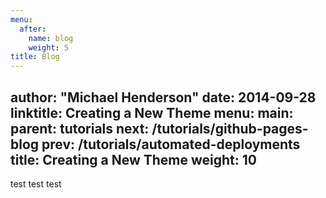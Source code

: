 ```yaml
---
menu:
  after:
    name: blog
    weight: 5
title: Blog
---
```



author: "Michael Henderson"
date: 2014-09-28
linktitle: Creating a New Theme
menu:
  main:
    parent: tutorials
next: /tutorials/github-pages-blog
prev: /tutorials/automated-deployments
title: Creating a New Theme
weight: 10
---------

test test test